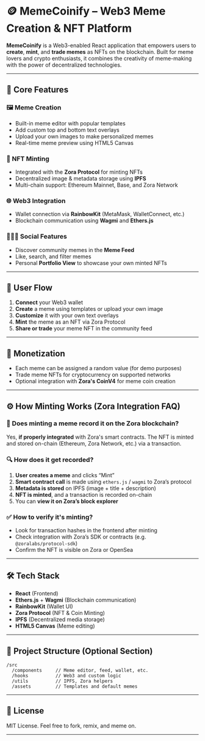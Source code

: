 
# 🪙 MemeCoinify – Web3 Meme Creation & NFT Platform

**MemeCoinify** is a Web3-enabled React application that empowers users to **create**, **mint**, and **trade memes** as NFTs on the blockchain. Built for meme lovers and crypto enthusiasts, it combines the creativity of meme-making with the power of decentralized technologies.

---

## 🎨 Core Features

### 🖼 Meme Creation

* Built-in meme editor with popular templates
* Add custom top and bottom text overlays
* Upload your own images to make personalized memes
* Real-time meme preview using HTML5 Canvas

### 🔗 NFT Minting

* Integrated with the **Zora Protocol** for minting NFTs
* Decentralized image & metadata storage using **IPFS**
* Multi-chain support: Ethereum Mainnet, Base, and Zora Network

### 🌐 Web3 Integration

* Wallet connection via **RainbowKit** (MetaMask, WalletConnect, etc.)
* Blockchain communication using **Wagmi** and **Ethers.js**

### 🧑‍🤝‍🧑 Social Features

* Discover community memes in the **Meme Feed**
* Like, search, and filter memes
* Personal **Portfolio View** to showcase your own minted NFTs

---

## 🚀 User Flow

1. **Connect** your Web3 wallet
2. **Create** a meme using templates or upload your own image
3. **Customize** it with your own text overlays
4. **Mint** the meme as an NFT via Zora Protocol
5. **Share or trade** your meme NFT in the community feed

---

## 💸 Monetization

* Each meme can be assigned a random value (for demo purposes)
* Trade meme NFTs for cryptocurrency on supported networks
* Optional integration with **Zora's CoinV4** for meme coin creation

---

## ⚙️ How Minting Works (Zora Integration FAQ)

### 🧾 Does minting a meme record it on the Zora blockchain?

Yes, **if properly integrated** with Zora's smart contracts. The NFT is minted and stored on-chain (Ethereum, Zora Network, etc.) via a transaction.

### 🔍 How does it get recorded?

1. **User creates a meme** and clicks “Mint”
2. **Smart contract call** is made using `ethers.js` / `wagmi` to Zora’s protocol
3. **Metadata is stored** on IPFS (image + title + description)
4. **NFT is minted**, and a transaction is recorded on-chain
5. You can **view it on Zora’s block explorer**

### ✅ How to verify it's minting?

* Look for transaction hashes in the frontend after minting
* Check integration with Zora’s SDK or contracts (e.g. `@zoralabs/protocol-sdk`)
* Confirm the NFT is visible on Zora or OpenSea

---

## 🛠 Tech Stack

* **React** (Frontend)
* **Ethers.js** + **Wagmi** (Blockchain communication)
* **RainbowKit** (Wallet UI)
* **Zora Protocol** (NFT & Coin Minting)
* **IPFS** (Decentralized media storage)
* **HTML5 Canvas** (Meme editing)

---

## 📂 Project Structure (Optional Section)

```
/src
  /components     // Meme editor, feed, wallet, etc.
  /hooks          // Web3 and custom logic
  /utils          // IPFS, Zora helpers
  /assets         // Templates and default memes
```

---

## 📜 License

MIT License. Feel free to fork, remix, and meme on.

---

